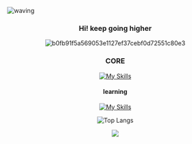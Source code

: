 ![waving](https://capsule-render.vercel.app/api?type=waving&height=250&text=HyangHoon!&fontAlign=72&fontAlignY=40&color=gradient)
<div align="center">

### Hi! keep going higher  
![b0fb91f5a569053e1127ef37cebf0d72551c80e3](https://github.com/wihyanghoon/wihyanghoon/assets/66665468/4dd7fcf7-6156-4a26-b138-0b6dcc30b98c)

### CORE
[![My Skills](https://skillicons.dev/icons?i=html,css,scss,js,ts,jquery,emotion,redux,nodejs,express,react,next,figma,postman,vscode,mongodb,webpack,babel&perline=3)](https://skillicons.dev)

#### learning
[![My Skills](https://skillicons.dev/icons?i=c,java,mysql)](https://skillicons.dev)


![Top Langs](https://github-readme-stats.vercel.app/api/top-langs/?username=wihyanghoon&hide_progress=true)

<img style={width:100%} src="https://github.com/wihyanghoon/wihyanghoon/assets/66665468/4dd7fcf7-6156-4a26-b138-0b6dcc30b98c"/>
